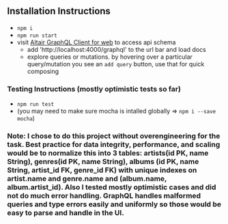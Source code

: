 ## Installation Instructions

- `npm i`
- `npm run start`
- visit [Altair GraphQL Client for web](https://altair-gql.sirmuel.design/) to access api schema
  - add 'http://localhost:4000/graphql' to the url bar and load docs
  - explore queries or mutations. by hovering over a particular query/mutation you see an `add query` button, use that for quick composing

### Testing Instructions (mostly optimistic tests so far)

- `npm run test`
- (you may need to make sure mocha is intalled globally => `npm i --save mocha`)

### Note: I chose to do this project without overengineering for the task. Best practice for data integrity, performance, and scaling would be to normalize this into 3 tables: artists(id PK, name String), genres(id PK, name String), albums (id PK, name String, artist_id FK, genre_id FK) with unique indexes on artist.name and genre.name and (album.name, album.artist_id). Also I tested mostly optimistic cases and did not do much error handling. GraphQL handles malformed queries and type errors easily and uniformly so those would be easy to parse and handle in the UI.
